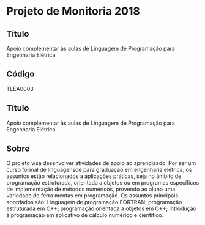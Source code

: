 # Projeto de Monitoria 2018

## Título
Apoio complementar às aulas de Linguagem de Programação para Engenharia Elétrica

## Código
TEEA0003

## Título
Apoio complementar às aulas de Linguagem de Programação para Engenharia Elétrica

## Sobre
O projeto visa desenvolver atividades de apoio ao aprendizado. Por ser um curso formal de linguagensde para graduação em engenharia elétrica, os assuntos estão relacionados a aplicações práticas, seja no âmbito de programação estruturada, orientada a objetos ou em programas específicos de implementação de métodos numéricos, provendo ao aluno uma variedade de ferra
mentas em programação. Os assuntos principais abordados são: Linguagem de programação FORTRAN; programação estruturada em C++; programação orientada a objetos em C++; introdução à programação em aplicativo de cálculo numérico e científico.
